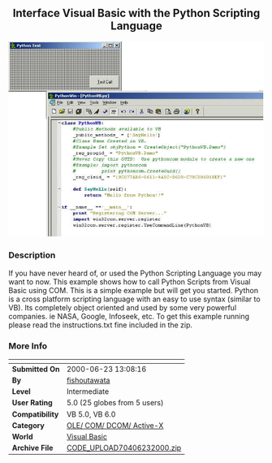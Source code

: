 ﻿<div align="center">

## Interface Visual Basic with the Python Scripting Language

<img src="PIC20006231641476878.jpg">
</div>

### Description

If you have never heard of, or used the Python Scripting Language you may want to now. This example shows how to call Python Scripts from Visual Basic using COM. This is a simple example but will get you started. Python is a cross platform scripting language with an easy to use syntax (similar to VB). Its completely object oriented and used by some very powerful companies. ie NASA, Google, Infoseek, etc. To get this example running please read the instructions.txt fine included in the zip.
 
### More Info
 


<span>             |<span>
---                |---
**Submitted On**   |2000-06-23 13:08:16
**By**             |[fishoutawata](https://github.com/Planet-Source-Code/PSCIndex/blob/master/ByAuthor/fishoutawata.md)
**Level**          |Intermediate
**User Rating**    |5.0 (25 globes from 5 users)
**Compatibility**  |VB 5\.0, VB 6\.0
**Category**       |[OLE/ COM/ DCOM/ Active\-X](https://github.com/Planet-Source-Code/PSCIndex/blob/master/ByCategory/ole-com-dcom-active-x__1-29.md)
**World**          |[Visual Basic](https://github.com/Planet-Source-Code/PSCIndex/blob/master/ByWorld/visual-basic.md)
**Archive File**   |[CODE\_UPLOAD70406232000\.zip](https://github.com/Planet-Source-Code/fishoutawata-interface-visual-basic-with-the-python-scripting-language__1-9169/archive/master.zip)








